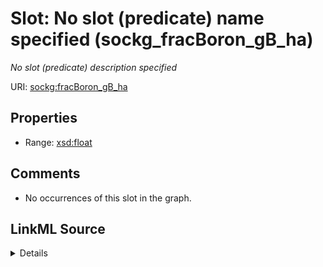 

# Slot: No slot (predicate) name specified (sockg_fracBoron_gB_ha)


_No slot (predicate) description specified_







URI: [sockg:fracBoron_gB_ha](https://idir.uta.edu/sockg-ontology/docs/fracBoron_gB_ha)



<!-- no inheritance hierarchy -->








## Properties

* Range: [xsd:float](http://www.w3.org/2001/XMLSchema#float)





## Comments

* No occurrences of this slot in the graph.



## LinkML Source

<details>

```yaml
name: sockg_fracBoron_gB_ha
description: No slot (predicate) description specified
title: No slot (predicate) name specified
comments:
- No occurrences of this slot in the graph.
from_schema: soc-kg
rank: 1000
domain: sockg_YieldNutrientUptake
slot_uri: sockg:fracBoron_gB_ha
alias: sockg_fracBoron_gB_ha
range: float

```
</details>